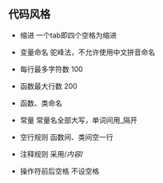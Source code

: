 ## 代码风格

* 缩进
一个tab即四个空格为缩进

* 变量命名
驼峰法，不允许使用中文拼音命名
* 每行最多字符数
100
* 函数最大行数
200
* 函数、类命名

* 常量
常量名全部大写，单词间用_隔开
* 空行规则
函数间、类间空一行
* 注释规则
采用/*内容*/
* 操作符前后空格
不设空格
